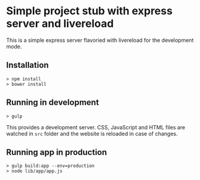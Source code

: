 # Simple project stub with express server and livereload

This is a simple express server flavoried with livereload for the development mode.

## Installation

```
> npm install
> bower install
```
## Running in development
```
> gulp
```
This provides a development server.
CSS, JavaScript and HTML files are watched in `src` folder and the website is reloaded in case of changes.

## Running app in production
```
> gulp build:app --env=production
> node lib/app/app.js
```

